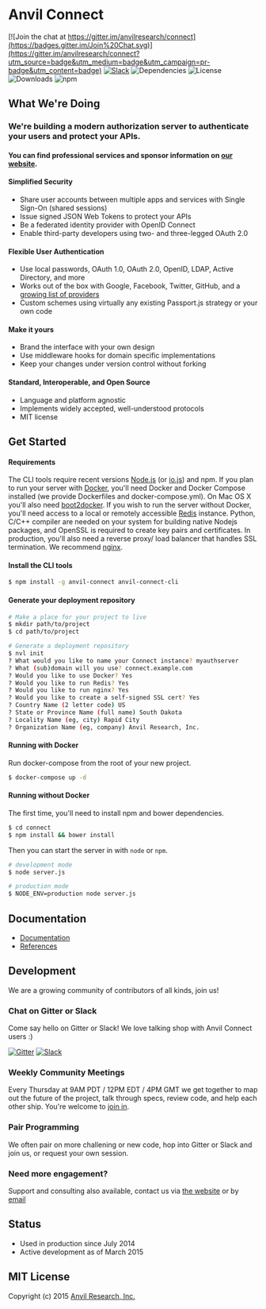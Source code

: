 # Anvil Connect

[![Join the chat at https://gitter.im/anvilresearch/connect](https://badges.gitter.im/Join%20Chat.svg)](https://gitter.im/anvilresearch/connect?utm_source=badge&utm_medium=badge&utm_campaign=pr-badge&utm_content=badge) [![Slack](http://slackin.anvil.io/badge.svg)](http://slackin.anvil.io/)
 ![Dependencies](https://img.shields.io/david/anvilresearch/connect.svg) ![License](https://img.shields.io/github/license/anvilresearch/connect.svg) ![Downloads](https://img.shields.io/npm/dm/anvil-connect.svg) ![npm](https://img.shields.io/npm/v/anvil-connect.svg)

## What We're Doing
### We're building a modern authorization server to authenticate your users and protect your APIs.

#### You can find professional services and sponsor information on [our website](http://anvil.io).

#### Simplified Security
- Share user accounts between multiple apps and services with Single Sign-On (shared sessions)
- Issue signed JSON Web Tokens to protect your APIs
- Be a federated identity provider with OpenID Connect
- Enable third-party developers using two- and three-legged OAuth 2.0

#### Flexible User Authentication
- Use local passwords, OAuth 1.0, OAuth 2.0, OpenID, LDAP, Active Directory, and more
- Works out of the box with Google, Facebook, Twitter, GitHub, and a [growing list of providers](https://github.com/christiansmith/anvil-connect/tree/master/providers)
- Custom schemes using virtually any existing Passport.js strategy or your own code

#### Make it yours
- Brand the interface with your own design
- Use middleware hooks for domain specific implementations
- Keep your changes under version control without forking

#### Standard, Interoperable, and Open Source
- Language and platform agnostic
- Implements widely accepted, well-understood protocols
- MIT license



## Get Started

#### Requirements

The CLI tools require recent versions [Node.js](https://nodejs.org/) (or
[io.js](https://iojs.org/en/index.html)) and npm. If you plan to run your
server with [Docker](https://www.docker.com/), you'll need Docker and Docker
Compose installed (we provide Dockerfiles and docker-compose.yml). On Mac OS X
you'll also need [boot2docker](http://boot2docker.io/). If you wish to run the
server without Docker, you'll need access to a local or remotely accessible
[Redis](http://redis.io/) instance. Python, C/C++ compiler are needed on your
system for building native Nodejs packages, and OpenSSL is required to create
key pairs and certificates. In production, you'll also need a reverse proxy/
load balancer that handles SSL termination. We recommend [nginx](http://nginx.org/).

#### Install the CLI tools

```bash
$ npm install -g anvil-connect anvil-connect-cli
```


#### Generate your deployment repository

```bash
# Make a place for your project to live
$ mkdir path/to/project
$ cd path/to/project

# Generate a deployment repository
$ nvl init
? What would you like to name your Connect instance? myauthserver
? What (sub)domain will you use? connect.example.com
? Would you like to use Docker? Yes
? Would you like to run Redis? Yes
? Would you like to run nginx? Yes
? Would you like to create a self-signed SSL cert? Yes
? Country Name (2 letter code) US
? State or Province Name (full name) South Dakota
? Locality Name (eg, city) Rapid City
? Organization Name (eg, company) Anvil Research, Inc.
```

#### Running with Docker

Run docker-compose from the root of your new project.

```bash
$ docker-compose up -d
```

#### Running without Docker

The first time, you'll need to install npm and bower dependencies.

```bash
$ cd connect
$ npm install && bower install
```

Then you can start the server in with `node` or `npm`.

```bash
# development mode
$ node server.js

# production mode
$ NODE_ENV=production node server.js
```

## Documentation

* [Documentation](https://github.com/anvilresearch/connect-docs)
* [References](https://github.com/anvilresearch/connect/wiki/References)


## Development

We are a growing community of contributors of all kinds, join us!

### Chat on Gitter or Slack

Come say hello on Gitter or Slack! We love talking shop with Anvil Connect users :)

[![Gitter](https://badges.gitter.im/anvilresearch/connect.svg)](https://gitter.im/anvilresearch/connect) [![Slack](http://slackin.anvil.io/badge.svg)](http://slackin.anvil.io/)

### Weekly Community Meetings

Every Thursday at 9AM PDT / 12PM EDT / 4PM GMT we get together to map out the future of the project, talk through specs, review code, and help each other ship. You're welcome to [join in](https://github.com/anvilresearch/connect/wiki/Weekly-Community-Hangouts-and-Meeting-Notes).

### Pair Programming

We often pair on more challening or new code, hop into Gitter or Slack and join us, or request your own session.

### Need more engagement?

Support and consulting also available, contact us via [the website](http://anvil.io) or by [email](mailto:contact@anvil.io)


## Status

- Used in production since July 2014
- Active development as of March 2015


## MIT License

Copyright (c) 2015 [Anvil Research, Inc.](http://anvil.io)

